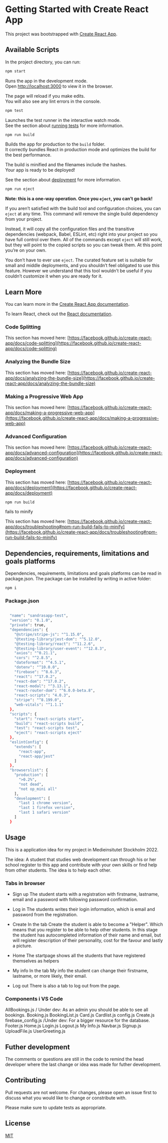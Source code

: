 # Getting Started with Create React App

This project was bootstrapped with [Create React App](https://github.com/facebook/create-react-app).

## Available Scripts

In the project directory, you can run:

```bash
npm start
```

Runs the app in the development mode.\
Open [http://localhost:3000](http://localhost:3000) to view it in the browser.

The page will reload if you make edits.\
You will also see any lint errors in the console.

```bash
npm test
```

Launches the test runner in the interactive watch mode.\
See the section about [running tests](https://facebook.github.io/create-react-app/docs/running-tests) for more information.

```bash
npm run build
```

Builds the app for production to the `build` folder.\
It correctly bundles React in production mode and optimizes the build for the best performance.

The build is minified and the filenames include the hashes.\
Your app is ready to be deployed!

See the section about [deployment](https://facebook.github.io/create-react-app/docs/deployment) for more information.

```bash
npm run eject
```

**Note: this is a one-way operation. Once you `eject`, you can’t go back!**

If you aren’t satisfied with the build tool and configuration choices, you can `eject` at any time. This command will remove the single build dependency from your project.

Instead, it will copy all the configuration files and the transitive dependencies (webpack, Babel, ESLint, etc) right into your project so you have full control over them. All of the commands except `eject` will still work, but they will point to the copied scripts so you can tweak them. At this point you’re on your own.

You don’t have to ever use `eject`. The curated feature set is suitable for small and middle deployments, and you shouldn’t feel obligated to use this feature. However we understand that this tool wouldn’t be useful if you couldn’t customize it when you are ready for it.

## Learn More

You can learn more in the [Create React App documentation](https://facebook.github.io/create-react-app/docs/getting-started).

To learn React, check out the [React documentation](https://reactjs.org/).

### Code Splitting

This section has moved here: [https://facebook.github.io/create-react-app/docs/code-splitting](https://facebook.github.io/create-react-app/docs/code-splitting)

### Analyzing the Bundle Size

This section has moved here: [https://facebook.github.io/create-react-app/docs/analyzing-the-bundle-size](https://facebook.github.io/create-react-app/docs/analyzing-the-bundle-size)

### Making a Progressive Web App

This section has moved here: [https://facebook.github.io/create-react-app/docs/making-a-progressive-web-app](https://facebook.github.io/create-react-app/docs/making-a-progressive-web-app)

### Advanced Configuration

This section has moved here: [https://facebook.github.io/create-react-app/docs/advanced-configuration](https://facebook.github.io/create-react-app/docs/advanced-configuration)

### Deployment

This section has moved here: [https://facebook.github.io/create-react-app/docs/deployment](https://facebook.github.io/create-react-app/docs/deployment)

```bash
npm run build
``` 
fails to minify

This section has moved here: [https://facebook.github.io/create-react-app/docs/troubleshooting#npm-run-build-fails-to-minify](https://facebook.github.io/create-react-app/docs/troubleshooting#npm-run-build-fails-to-minify)


## Dependencies, requirements, limitations and goals platforms

Dependencies, requirements, limitations and goals platforms can be read in package.json. The package can be installed by writing in active folder:
```bash
npm i 
```

### Package.json

```bash

  "name": "sandrasapp-test",
  "version": "0.1.0",
  "private": true,
  "dependencies": {
    "@stripe/stripe-js": "^1.15.0",
    "@testing-library/jest-dom": "^5.12.0",
    "@testing-library/react": "^11.2.6",
    "@testing-library/user-event": "^12.8.3",
    "axios": "^0.21.1",
    "cors": "^2.8.5",
    "dateformat": "^4.5.1",
    "dotenv": "^10.0.0",
    "firebase": "^8.6.3",
    "react": "^17.0.2",
    "react-dom": "^17.0.2",
    "react-modal": "^3.13.1",
    "react-router-dom": "^6.0.0-beta.8",
    "react-scripts": "4.0.3",
    "stripe": "^8.199.0",
    "web-vitals": "^1.1.1"
  },
  "scripts": {
    "start": "react-scripts start",
    "build": "react-scripts build",
    "test": "react-scripts test",
    "eject": "react-scripts eject"
  },
  "eslintConfig": {
    "extends": [
      "react-app",
      "react-app/jest"
    ]
  },
  "browserslist": {
    "production": [
      ">0.2%",
      "not dead",
      "not op_mini all"
    ],
    "development": [
      "last 1 chrome version",
      "last 1 firefox version",
      "last 1 safari version"
    ]
  }

  ```
## Usage
This is a application idea for my project in Medieinsitutet Stockholm 2022.

The idea:
A student that studies web development can through his or her school register to this app and contribute with your own skills or find help from other students. The idea is to help each other.

### Tabs in browser

- Sign up
The student starts with a registration with firstname, lastname, email and a password with following password confirmation.

- Log in
The students writes their login information, which is email and password from the registration.

- Create
In the tab Create the student is able to become a "Helper". Which means that you register to be able to help other students. In this stage the student has autocompleted information of their name and email, but will register description of their personality, cost for the favour and lastly a picture.

- Home
The startpage shows all the students that have registered themselves as helpers

- My info
In the tab My info the student can change their firstname, lastname, or more likely, their email.

- Log out
There is also a tab to log out from the page.

### Components i VS Code
AllBookings.js / Under dev: As an admin you should be able to see all bookings.
Booking.js
BookingList.js
Card.js
Cardlist.js
config.js
Create.js
firebase_config.js /Under dev: For a bigger resource for the database.
Footer.js
Home.js
Login.js
Logout.js
My Info.js
Navbar.js
Signup.js
UploadFile.js
UserGreeting.js

## Futher development
The comments or questions are still in the code to remind the head developer where the last change or idea was made for futher development.

## Contributing
Pull requests are not welcome. For changes, please open an issue first to discuss what you would like to change or constribute with.

Please make sure to update tests as appropriate.

## License
[MIT](https://choosealicense.com/licenses/mit/)
